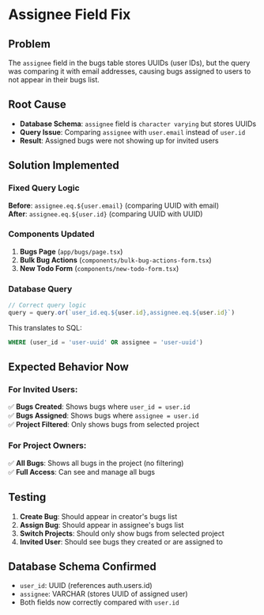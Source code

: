 # Assignee Field Fix

## Problem
The `assignee` field in the bugs table stores UUIDs (user IDs), but the query was comparing it with email addresses, causing bugs assigned to users to not appear in their bugs list.

## Root Cause
- **Database Schema**: `assignee` field is `character varying` but stores UUIDs
- **Query Issue**: Comparing `assignee` with `user.email` instead of `user.id`
- **Result**: Assigned bugs were not showing up for invited users

## Solution Implemented

### Fixed Query Logic
**Before**: `assignee.eq.${user.email}` (comparing UUID with email)  
**After**: `assignee.eq.${user.id}` (comparing UUID with UUID)

### Components Updated
1. **Bugs Page** (`app/bugs/page.tsx`)
2. **Bulk Bug Actions** (`components/bulk-bug-actions-form.tsx`)  
3. **New Todo Form** (`components/new-todo-form.tsx`)

### Database Query
```typescript
// Correct query logic
query = query.or(`user_id.eq.${user.id},assignee.eq.${user.id}`)
```

This translates to SQL:
```sql
WHERE (user_id = 'user-uuid' OR assignee = 'user-uuid')
```

## Expected Behavior Now

### For Invited Users:
✅ **Bugs Created**: Shows bugs where `user_id = user.id`  
✅ **Bugs Assigned**: Shows bugs where `assignee = user.id`  
✅ **Project Filtered**: Only shows bugs from selected project  

### For Project Owners:
✅ **All Bugs**: Shows all bugs in the project (no filtering)  
✅ **Full Access**: Can see and manage all bugs  

## Testing
1. **Create Bug**: Should appear in creator's bugs list
2. **Assign Bug**: Should appear in assignee's bugs list  
3. **Switch Projects**: Should only show bugs from selected project
4. **Invited User**: Should see bugs they created or are assigned to

## Database Schema Confirmed
- `user_id`: UUID (references auth.users.id)
- `assignee`: VARCHAR (stores UUID of assigned user)
- Both fields now correctly compared with `user.id`
